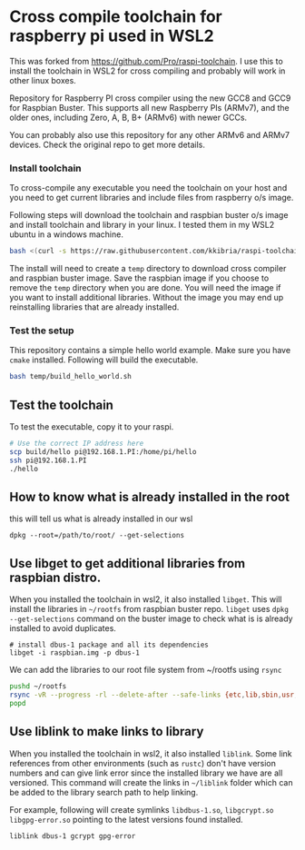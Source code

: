 # Cross compile toolchain for raspberry pi used in WSL2

This was forked from <https://github.com/Pro/raspi-toolchain>. I use this to install the
toolchain in WSL2 for cross compiling and probably will work in other linux boxes.

Repository for Raspberry PI cross compiler using the new GCC8 and GCC9 for Raspbian Buster.
This supports all new Raspberry PIs (ARMv7), and the older ones, including Zero, A, B, B+ (ARMv6) with newer GCCs.

You can probably also use this repository for any other ARMv6 and ARMv7 devices. Check the original repo to get more details.

### Install toolchain
To cross-compile any executable you need the toolchain on your host and
you need to get current libraries and include files from raspberry o/s image.

Following steps will download the toolchain and raspbian buster o/s image and install toolchain and library in your linux. I tested them in my WSL2 ubuntu in a windows machine.

```bash
bash <(curl -s https://raw.githubusercontent.com/kkibria/raspi-toolchain/master/install.sh)
```

The install will need to create a `temp` directory to download cross compiler and raspbian
buster image. Save the raspbian image if you choose to remove the `temp` directory when
you are done. You will need the image if you want to install additional libraries. Without
the image you may end up reinstalling libraries that are already installed. 

### Test the setup
This repository contains a simple hello world example.
Make sure you have ``cmake`` installed. Following will build the executable.
```bash
bash temp/build_hello_world.sh
```
## Test the toolchain

To test the executable, copy it to your raspi.

```bash
# Use the correct IP address here
scp build/hello pi@192.168.1.PI:/home/pi/hello
ssh pi@192.168.1.PI
./hello
```

## How to know what is already installed in the root
this will tell us what is already installed in our wsl 
```
dpkg --root=/path/to/root/ --get-selections
```

## Use **libget** to get additional libraries from raspbian distro.
When you installed the toolchain in wsl2, it also installed ``libget``. 
This will install the libraries in ``~/rootfs`` from raspbian buster repo. 
``libget`` uses `dpkg --get-selections` command on the buster image to check what is
is already installed to avoid duplicates.

```
# install dbus-1 package and all its dependencies 
libget -i raspbian.img -p dbus-1
```

We can add the libraries to our root file system from ~/rootfs using `rsync`
```bash
pushd ~/rootfs
rsync -vR --progress -rl --delete-after --safe-links {etc,lib,sbin,usr,var} $HOME/rpi/rootfs
popd
```

## Use **liblink** to make links to library

When you installed the toolchain in wsl2, it also installed ``liblink``. Some link references
from other environments (such as `rustc`) don't have version numbers and
can give link error since the installed library we have
are all versioned. This command will create the links in ``~/liblink`` folder which
can be added to the library search path to help linking. 

For example, following will create symlinks `libdbus-1.so`, `libgcrypt.so` `libgpg-error.so`
pointing to the latest versions found installed.

```bash
liblink dbus-1 gcrypt gpg-error
```
